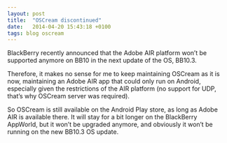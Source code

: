 ```yaml
---
layout: post
title:  "OSCream discontinued"
date:   2014-04-20 15:43:18 +0100
tags: blog oscream
---
```

BlackBerry recently announced that the Adobe AIR platform won’t be supported anymore on BB10 in the next update of the OS, BB10.3.

Therefore, it makes no sense for me to keep maintaining OSCream as it is now, maintaining an Adobe AIR app that could only run on Android, especially given the restrictions of the AIR platform (no support for UDP, that’s why OSCream server was required).

So OSCream is still available on the Android Play store, as long as Adobe AIR is available there. It will stay for a bit longer on the BlackBerry AppWorld, but it won’t be upgraded anymore, and obviously it won’t be running on the new BB10.3 OS update.